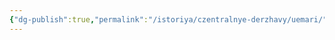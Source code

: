 ```yaml
---
{"dg-publish":true,"permalink":"/istoriya/czentralnye-derzhavy/uemari/","dgPassFrontmatter":true}
---
```



